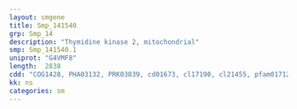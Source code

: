 ```yaml
---
layout: smgene
title: Smp_141540
grp: Smp_14
description: "Thymidine kinase 2, mitochondrial"
smp: Smp_141540.1
uniprot: "G4VMF8"
length:  2838
cdd: "COG1428, PHA03132, PRK03839, cd01673, cl17190, cl21455, pfam01712, pfam13671"
kk: ns
categories: sm
---
```

